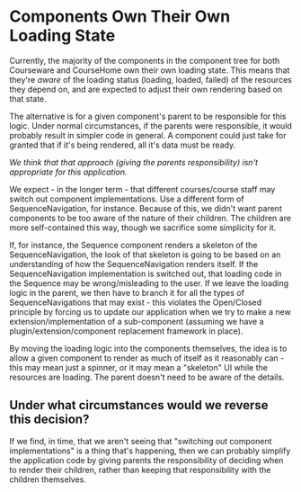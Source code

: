 # Components Own Their Own Loading State

Currently, the majority of the components in the component tree for both Courseware and CourseHome own their own loading state.  This means that they're _aware_ of the loading status (loading, loaded, failed) of the resources they depend on, and are expected to adjust their own rendering based on that state.

The alternative is for a given component's parent to be responsible for this logic.  Under normal circumstances, if the parents were responsible, it would probably result in simpler code in general.  A component could just take for granted that if it's being rendered, all it's data must be ready.  

*We think that that approach (giving the parents responsibility) isn't appropriate for this application.*

We expect - in the longer term - that different courses/course staff may switch out component implementations.  Use a different form of SequenceNavigation, for instance.  Because of this, we didn't want parent components to be too aware of the nature of their children.  The children are more self-contained this way, though we sacrifice some simplicity for it.

If, for instance, the Sequence component renders a skeleton of the SequenceNavigation, the look of that skeleton is going to be based on an understanding of how the SequenceNavigation renders itself.  If the SequenceNavigation implementation is switched out, that loading code in the Sequence may be wrong/misleading to the user.  If we leave the loading logic in the parent, we then have to branch it for all the types of SequenceNavigations that may exist - this violates the Open/Closed principle by forcing us to update our application when we try to make a new extension/implementation of a sub-component (assuming we have a plugin/extension/component replacement framework in place).

By moving the loading logic into the components themselves, the idea is to allow a given component to render as much of itself as it reasonably can - this may mean just a spinner, or it may mean a "skeleton" UI while the resources are loading.  The parent doesn't need to be aware of the details.

## Under what circumstances would we reverse this decision?

If we find, in time, that we aren't seeing that "switching out component implementations" is a thing that's happening, then we can probably simplify the application code by giving parents the responsibility of deciding when to render their children, rather than keeping that responsibility with the children themselves.  
